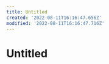 ```yaml
---
title: Untitled
created: '2022-08-11T16:16:47.656Z'
modified: '2022-08-11T16:16:47.716Z'
---
```


# Untitled
